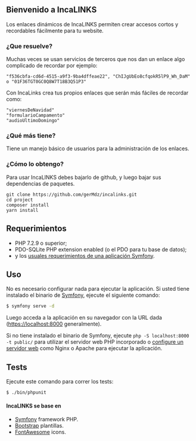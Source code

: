 ## Bienvenido a IncaLINKS

Los enlaces dinámicos de IncaLINKS permiten crear accesos cortos y recordables fácilmente
para tu website.


### ¿Que resuelve?

Muchas veces se usan servicios de terceros que nos dan un enlace algo complicado de recordar
por ejemplo:
```
"f536cbfa-cd6d-4515-a9f3-9ba4dffeae22", "ChIJgUbEo8cfqokR5lP9_Wh_DaM" o "01F36TGT0GC0Q8W7T18B3Q51P3"
```
Con IncaLinks crea tus propios enlaces que serán más fáciles de recordar como:
```
"viernesDeNavidad"
"formularioCampamento"
"audioUltimoDomingo"
```
### ¿Qué más tiene?

Tiene un manejo básico de usuarios para la administración de los enlaces.

### ¿Cómo lo obtengo?

Para usar IncaLINKS debes bajarlo de github, y luego bajar sus dependencias de paquetes.

```
git clone https://github.com/gerMdz/incalinks.git
cd project
composer install
yarn install 
```


Requerimientos
------------

* PHP 7.2.9 o superior;
* PDO-SQLite PHP extension enabled (o el PDO para tu base de datos);
* y los [usuales requerimientos de una aplicación Symfony][2].

Uso
-----

No es necesario configurar nada para ejecutar la aplicación. Si usted tiene instalado
el binario de [Symfony][4], ejecute el siguiente comando:

```bash
$ symfony serve -d
```

Luego acceda a la aplicación en su navegador con la URL dada (<https://localhost:8000> generalmente).

Si no tiene instalado el binario de Symfony, ejecute `php -S localhost:8000 -t public/`
para utilizar el servidor web PHP incorporado o [configure un servidor web][3] como Nginx o
Apache para ejecutar la aplicación.

Tests
-----

Ejecute este comando para correr los tests:

```bash
$ ./bin/phpunit
```


#### IncaLINKS se base en
- [Symfony][1] framework PHP.
- [Bootstrap](https://getbootstrap.com/) plantillas.
- [FontAwesome](https://fortawesome.github.io/Font-Awesome/) icons.


[1]: https://symfony.com
[2]: https://symfony.com/doc/current/reference/requirements.html
[3]: https://symfony.com/doc/current/cookbook/configuration/web_server_configuration.html
[4]: https://symfony.com/download